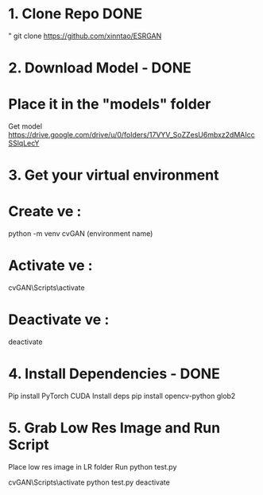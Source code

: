 # 1. Clone Repo DONE
" git clone https://github.com/xinntao/ESRGAN


# 2. Download Model - DONE
# Place it in the "models" folder
Get model https://drive.google.com/drive/u/0/folders/17VYV_SoZZesU6mbxz2dMAIccSSlqLecY

# 3. Get your virtual environment 
# Create ve :
python -m venv cvGAN (environment name)
# Activate ve :
cvGAN\Scripts\activate
# Deactivate ve :
deactivate

# 4. Install Dependencies - DONE 
Pip install PyTorch CUDA
Install deps pip install opencv-python glob2


# 5. Grab Low Res Image and Run Script 
Place low res image in LR folder
Run python test.py

cvGAN\Scripts\activate
python test.py
deactivate